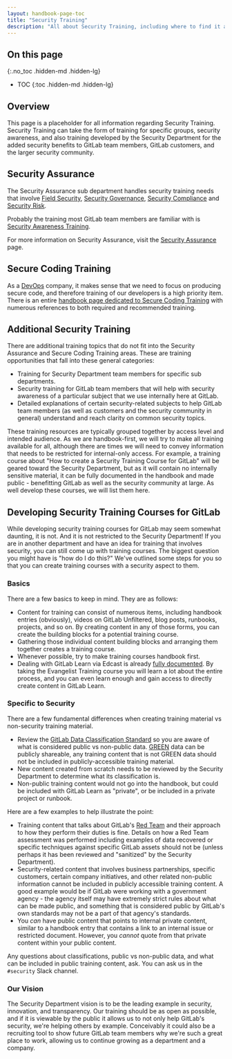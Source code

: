 ```yaml
---
layout: handbook-page-toc
title: "Security Training"
description: "All about Security Training, including where to find it and how to create it."
---
```


<link rel="stylesheet" type="text/css" href="/stylesheets/biztech.css" />

## On this page
{:.no_toc .hidden-md .hidden-lg}

- TOC
{:toc .hidden-md .hidden-lg}

## Overview
This page is a placeholder for all information regarding Security Training. Security Training can take the form of training for specific groups, security awareness, and also training developed by the Security Department for the added security benefits to GitLab team members, GitLab customers, and the larger security community.

## Security Assurance

The Security Assurance sub department handles security training needs that involve [Field Security](/handbook/security/security-assurance/field-security/), [Security Governance](/handbook/security/security-assurance/governance/), [Security Compliance](/handbook/security/security-assurance/security-compliance/index.html) and [Security Risk](/handbook/security/security-assurance/security-risk/).

Probably the training most GitLab team members are familiar with is [Security Awareness Training](/handbook/security/security-assurance/governance/sec-awareness-training.html). 

For more information on Security Assurance, visit the [Security Assurance](/handbook/security/security-assurance/index.html) page.

## Secure Coding Training

As a [DevOps](https://about.gitlab.com/topics/devops/) company, it makes sense that we need to focus on producing secure code, and therefore training of our developers is a high priority item. There is an entire [handbook page dedicated to Secure Coding Training](/handbook/security/secure-coding-training.html) with numerous references to both required and recommended training.

## Additional Security Training

There are additional training topics that do not fit into the Security Assurance and Secure Coding Training areas. These are training opportunities that fall into these general categories:

* Training for Security Department team members for specific sub departments.
* Security training for GitLab team members that will help with security awareness of a particular subject that we use internally here at GitLab.
* Detailed explanations of certain security-related subjects to help GitLab team members (as well as customers and the security community in general) understand and reach clarity on common security topics.

These training resources are typically grouped together by access level and intended audience. As we are handbook-first, we will try to make all training available for all, although there are times we will need to convey information that needs to be restricted for internal-only access. For example, a training course about "How to create a Security Training Course for GitLab" will be geared toward the Security Department, but as it will contain no internally sensitive material, it can be fully documented in the handbook and made public - benefitting GitLab as well as the security community at large. As well develop these courses, we will list them here.

## Developing Security Training Courses for GitLab

While developing security training courses for GitLab may seem somewhat daunting, it is not. And it is not restricted to the Security Department! If you are in another department and have an idea for training that involves security, you can still come up with training courses. The biggest question you might have is "how do I do this?" We've outlined some steps for you so that you can create training courses with a security aspect to them.

### Basics

There are a few basics to keep in mind. They are as follows:

* Content for training can consist of numerous items, including handbook entries (obviously), videos on GitLab Unfiltered, blog posts, runbooks, projects, and so on. By creating content in any of those forms, you can create the building blocks for a potential training course.
* Gathering those individual content building blocks and arranging them together creates a training course.
* Whenever possible, try to make training courses handbook first.
* Dealing with GitLab Learn via Edcast is already [fully documented](https://gitlab.edcast.com/pathways/learning-evangelist-training). By taking the Evangelist Training course you will learn a lot about the entire process, and you can even learn enough and gain access to directly create content in GitLab Learn.

### Specific to Security

There are a few fundamental differences when creating training material vs non-security training material.

* Review the [GitLab Data Classification Standard](https://about.gitlab.com/handbook/security/data-classification-standard.html) so you are aware of what is considered public vs non-public data. [GREEN](https://about.gitlab.com/handbook/security/data-classification-standard.html#green) data can be publicly shareable, any training content that is not GREEN data should not be included in publicly-accessible training material.
* New content created from scratch needs to be reviewed by the Security Department to determine what its classification is.
* Non-public training content would not go into the handbook, but could be included with GitLab Learn as "private", or be included in a private project or runbook.

Here are a few examples to help illustrate the point:
* Training content that talks about GitLab's [Red Team](https://about.gitlab.com/handbook/security/threat-management/red-team/) and their approach to how they perform their duties is fine. Details on how a Red Team assessment was performed including examples of data recovered or specific techniques against specific GitLab assets should not be (unless perhaps it has been reviewed and "sanitized" by the Security Department).
* Security-related content that involves business partnerships, specific customers, certain company initiatives, and other related non-public information cannot be included in publicly accessible training content. A good example would be if GitLab were working with a government agency - the agency itself may have extremely strict rules about what can be made public, and something that is considered public by GitLab's own standards may not be a part of that agency's standards.
* You _can_ have public content that points to internal private content, similar to a handbook entry that contains a link to an internal issue or restricted document. However, you _cannot_ quote from that private content within your public content.

Any questions about classifications, public vs non-public data, and what can be included in public training content, ask. You can ask us in the `#security` Slack channel.

### Our Vision

The Security Department vision is to be the leading example in security, innovation, and transparency. Our training should be as open as possible, and if it is viewable by the public it allows us to not only help GitLab's security, we're helping others by example. Conceivably it could also be a recruiting tool to show future GitLab team members why we're such a great place to work, allowing us to continue growing as a department and a company.
